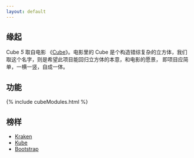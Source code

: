 ```yaml
---
layout: default
---
```


## 缘起

Cube <i class="iconfont">&#444;</i> 取自电影
《[Cube](http://movie.douban.com/subject/1305903/)》。电影里的 Cube
是个构造错综复杂的立方体，我们取这个名字，则是希望此项目能回归立方体的本意，和电影的愿景，
即项目应简单，一横一竖，自成一体。

## 功能

{% include cubeModules.html %}

## 榜样

- [Kraken](http://cferdinandi.github.io/kraken/index.html)
- [Kube](http://imperavi.com/kube/)
- [Bootstrap](http://getbootstrap.com/)